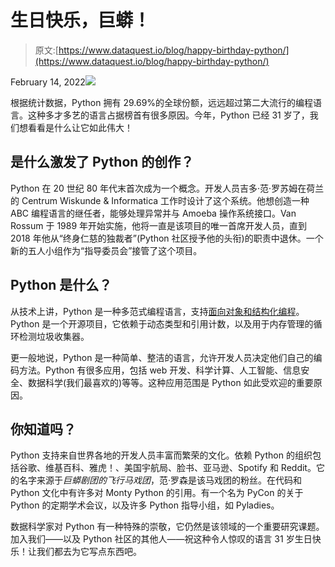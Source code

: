 # 生日快乐，巨蟒！

> 原文:[https://www.dataquest.io/blog/happy-birthday-python/](https://www.dataquest.io/blog/happy-birthday-python/)

February 14, 2022![](../Images/c391bfc3f4c14f0a8c5b46e831e3da8e.png)

根据统计数据，Python 拥有 29.69%的全球份额，远远超过第二大流行的编程语言。这种多才多艺的语言占据榜首有很多原因。今年，Python 已经 31 岁了，我们想看看是什么让它如此伟大！

## 是什么激发了 Python 的创作？

Python 在 20 世纪 80 年代末首次成为一个概念。开发人员吉多·范·罗苏姆在荷兰的 Centrum Wiskunde & Informatica 工作时设计了这个系统。他想创造一种 ABC 编程语言的继任者，能够处理异常并与 Amoeba 操作系统接口。Van Rossum 于 1989 年开始实施，他将一直是该项目的唯一首席开发人员，直到 2018 年他从“终身仁慈的独裁者”(Python 社区授予他的头衔)的职责中退休。一个新的五人小组作为“指导委员会”接管了这个项目。

## Python 是什么？

从技术上讲，Python 是一种多范式编程语言，支持[面向对象和结构化编程](https://app.dataquest.io/m/39)。Python 是一个开源项目，它依赖于动态类型和引用计数，以及用于内存管理的循环检测垃圾收集器。

更一般地说，Python 是一种简单、整洁的语言，允许开发人员决定他们自己的编码方法。Python 有很多应用，包括 web 开发、科学计算、人工智能、信息安全、数据科学(我们最喜欢的)等等。这种应用范围是 Python 如此受欢迎的重要原因。

## 你知道吗？

Python 支持来自世界各地的开发人员丰富而繁荣的文化。依赖 Python 的组织包括谷歌、维基百科、雅虎！、美国宇航局、脸书、亚马逊、Spotify 和 Reddit。它的名字来源于*巨蟒剧团的飞行马戏团*，范·罗森是该马戏团的粉丝。在代码和 Python 文化中有许多对 Monty Python 的引用。有一个名为 PyCon 的关于 Python 的定期学术会议，以及许多 Python 指导小组，如 Pyladies。

数据科学家对 Python 有一种特殊的崇敬，它仍然是该领域的一个重要研究课题。加入我们——以及 Python 社区的其他人——祝这种令人惊叹的语言 31 岁生日快乐！让我们都去为它写点东西吧。